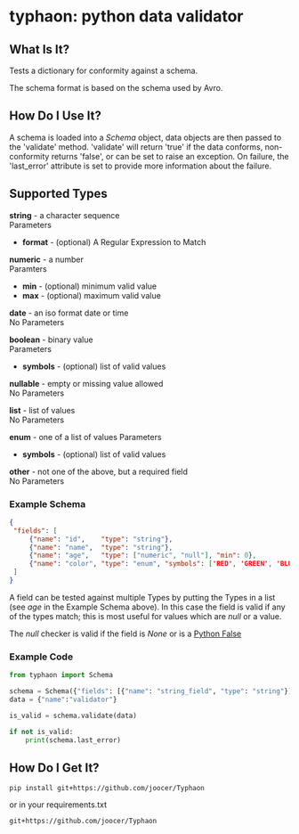 # typhaon: python data validator


## What Is It?

Tests a dictionary for conformity against a schema.

The schema format is based on the schema used by Avro.

## How Do I Use It?

A schema is loaded into a _Schema_ object, data objects are then passed to the 'validate' method. 'validate' will return 'true' if the data conforms, non-conformity returns 'false', or can be set to raise an exception. On failure, the 'last_error' attribute is set to provide more information about the failure.

## Supported Types  

**string** - a character sequence  
Parameters
  - **format** - (optional) A Regular Expression to Match  

**numeric** - a number  
Paramters 
  - **min** - (optional) minimum valid value
  - **max** - (optional) maximum valid value

**date** - an iso format date or time  
No Parameters  

**boolean** - binary value  
Parameters
  - **symbols** - (optional) list of valid values

**nullable** - empty or missing value allowed  
No Parameters

**list** - list of values  
No Parameters

**enum** - one of a list of values
Parameters

  -  **symbols** - (optional) list of valid values

**other** - not one of the above, but a required field  
No Parameters

### Example Schema
~~~json
{
 "fields": [
     {"name": "id",    "type": "string"},
     {"name": "name",  "type": "string"},
     {"name": "age",   "type": ["numeric", "null"], "min": 0},
     {"name": "color", "type": "enum", "symbols": ['RED', 'GREEN', 'BLUE']}
 ]
}
~~~

A field can be tested against multiple Types by putting the Types in a list (see _age_ in the Example Schema above). In this case the field is valid if any of the types match; this is most useful for values which are _null_ or a value.

The _null_ checker is valid if the field is _None_ or is a [Python False](https://docs.python.org/2.4/lib/truth.html)


### Example Code
~~~python
from typhaon import Schema

schema = Schema({"fields": [{"name": "string_field", "type": "string"}]})
data = {"name":"validator"}

is_valid = schema.validate(data)

if not is_valid:
    print(schema.last_error)
~~~

## How Do I Get It?
~~~
pip install git+https://github.com/joocer/Typhaon
~~~
or in your requirements.txt
~~~
git+https://github.com/joocer/Typhaon
~~~
